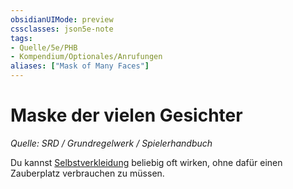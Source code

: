 ```yaml
---
obsidianUIMode: preview
cssclasses: json5e-note
tags:
- Quelle/5e/PHB
- Kompendium/Optionales/Anrufungen
aliases: ["Mask of Many Faces"]
---
```

# Maske der vielen Gesichter
*Quelle: SRD / Grundregelwerk / Spielerhandbuch*  

Du kannst [Selbstverkleidung](../../Zauber/Selbstverkleidung.md) beliebig oft wirken, ohne dafür einen Zauberplatz verbrauchen zu müssen.

